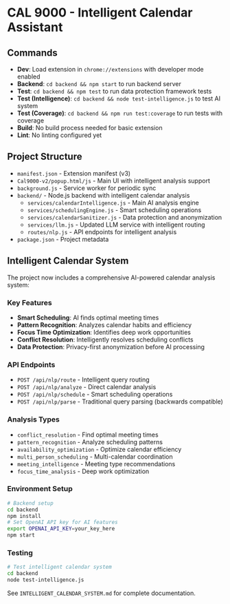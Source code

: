 # CAL 9000 - Intelligent Calendar Assistant

## Commands
- **Dev**: Load extension in `chrome://extensions` with developer mode enabled
- **Backend**: `cd backend && npm start` to run backend server
- **Test**: `cd backend && npm test` to run data protection framework tests
- **Test (Intelligence)**: `cd backend && node test-intelligence.js` to test AI system
- **Test (Coverage)**: `cd backend && npm run test:coverage` to run tests with coverage
- **Build**: No build process needed for basic extension
- **Lint**: No linting configured yet

## Project Structure
- `manifest.json` - Extension manifest (v3)
- `Cal9000-v2/popup.html/js` - Main UI with intelligent analysis support
- `background.js` - Service worker for periodic sync
- `backend/` - Node.js backend with intelligent calendar analysis
  - `services/calendarIntelligence.js` - Main AI analysis engine
  - `services/schedulingEngine.js` - Smart scheduling operations
  - `services/calendarSanitizer.js` - Data protection and anonymization
  - `services/llm.js` - Updated LLM service with intelligent routing
  - `routes/nlp.js` - API endpoints for intelligent analysis
- `package.json` - Project metadata

## Intelligent Calendar System
The project now includes a comprehensive AI-powered calendar analysis system:

### Key Features
- **Smart Scheduling**: AI finds optimal meeting times
- **Pattern Recognition**: Analyzes calendar habits and efficiency
- **Focus Time Optimization**: Identifies deep work opportunities
- **Conflict Resolution**: Intelligently resolves scheduling conflicts
- **Data Protection**: Privacy-first anonymization before AI processing

### API Endpoints
- `POST /api/nlp/route` - Intelligent query routing
- `POST /api/nlp/analyze` - Direct calendar analysis
- `POST /api/nlp/schedule` - Smart scheduling operations
- `POST /api/nlp/parse` - Traditional query parsing (backwards compatible)

### Analysis Types
- `conflict_resolution` - Find optimal meeting times
- `pattern_recognition` - Analyze scheduling patterns
- `availability_optimization` - Optimize calendar efficiency
- `multi_person_scheduling` - Multi-calendar coordination
- `meeting_intelligence` - Meeting type recommendations
- `focus_time_analysis` - Deep work optimization

### Environment Setup
```bash
# Backend setup
cd backend
npm install
# Set OpenAI API key for AI features
export OPENAI_API_KEY=your_key_here
npm start
```

### Testing
```bash
# Test intelligent calendar system
cd backend
node test-intelligence.js
```

See `INTELLIGENT_CALENDAR_SYSTEM.md` for complete documentation.
